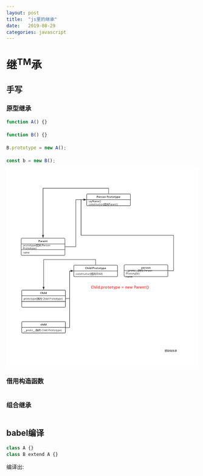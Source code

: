 ```yaml
---
layout: post
title:  "js里的继承"
date:   2019-08-29
categories: javascript
---
```


# 继<sup>TM</sup>承
## 手写
### 原型继承
``` javascript
function A() {}

function B() {}

B.prototype = new A();

const b = new B();
```
![原型链继承](https://raw.githubusercontent.com/jianghaoran116/land/gh-pages/_posts/image/yxl.png "原型链继承")
### 借用构造函数
``` javascript
```
### 组合继承
``` javascript
```
## babel编译
``` javascript
class A {}
class B extend A {}
```
编译出:
``` javascript
```
